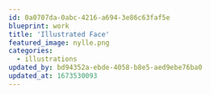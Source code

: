 ```yaml
---
id: 0a0707da-0abc-4216-a694-3e86c63faf5e
blueprint: work
title: 'Illustrated Face'
featured_image: nylle.png
categories:
  - illustrations
updated_by: bd94352a-ebde-4058-b8e5-aed9ebe76ba0
updated_at: 1673530093
---
```


